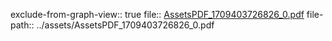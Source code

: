 exclude-from-graph-view:: true
file:: [AssetsPDF_1709403726826_0.pdf](../assets/AssetsPDF_1709403726826_0.pdf)
file-path:: ../assets/AssetsPDF_1709403726826_0.pdf
